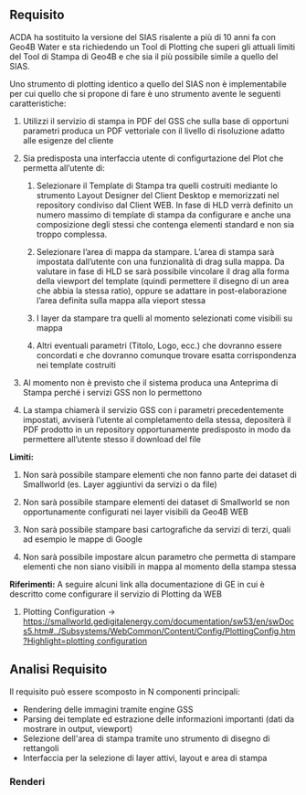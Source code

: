 ## Requisito
ACDA ha sostituito la versione del SIAS risalente a più di 10 anni fa con Geo4B Water e sta richiedendo un Tool di Plotting che superi gli attuali limiti del Tool di Stampa di Geo4B e che sia il più possibile simile a quello del SIAS.

Uno strumento di plotting identico a quello del SIAS non è implementabile per cui quello che si propone di fare è uno strumento avente le seguenti caratteristiche:

1. Utilizzi il servizio di stampa in PDF del GSS che sulla base di opportuni parametri produca un PDF vettoriale con il livello di risoluzione adatto alle esigenze del cliente
    
2. Sia predisposta una interfaccia utente di configurtazione del Plot che permetta all’utente di:
    
    1. Selezionare il Template di Stampa tra quelli costruiti mediante lo strumento Layout Designer del Client Desktop e memorizzati nel repository condiviso dal Client WEB. In fase di HLD verrà definito un numero massimo di template di stampa da configurare e anche una composizione degli stessi che contenga elementi standard e non sia troppo complessa.
        
    2. Selezionare l’area di mappa da stampare. L’area di stampa sarà impostata dall’utente con una funzionalità di drag sulla mappa. Da valutare in fase di HLD se sarà possibile vincolare il drag alla forma della viewport del template (quindi permettere il disegno di un area che abbia la stessa ratio), oppure se adattare in post-elaborazione l’area definita sulla mappa alla vieport stessa
        
    3. I layer da stampare tra quelli al momento selezionati come visibili su mappa
        
    4. Altri eventuali parametri (Titolo, Logo, ecc.) che dovranno essere concordati e che dovranno comunque trovare esatta corrispondenza nei template costruiti
        
3. Al momento non è previsto che il sistema produca una Anteprima di Stampa perché i servizi GSS non lo permettono
    
4. La stampa chiamerà il servizio GSS con i parametri precedentemente impostati, avviserà l’utente al completamento della stessa, depositerà il PDF prodotto in un repository opportunamente predisposto in modo da permettere all’utente stesso il download del file
    

**Limiti:**

1. Non sarà possibile stampare elementi che non fanno parte dei dataset di Smallworld (es. Layer aggiuntivi da servizi o da file)
    
2. Non sarà possibile stampare elementi dei dataset di Smallworld se non opportunamente configurati nei layer visibili da Geo4B WEB
    
3. Non sarà possibile stampare basi cartografiche da servizi di terzi, quali ad esempio le mappe di Google
    
4. Non sarà possibile impostare alcun parametro che permetta di stampare elementi che non siano visibili in mappa al momento della stampa stessa
    

**Riferimenti:** A seguire alcuni link alla documentazione di GE in cui è descritto come configurare il servizio di Plotting da WEB

1. Plotting Configuration → [https://smallworld.gedigitalenergy.com/documentation/sw53/en/swDocs5.htm#../Subsystems/WebCommon/Content/Config/PlottingConfig.htm?Highlight=plotting configuration](https://smallworld.gedigitalenergy.com/documentation/sw53/en/swDocs5.htm#../Subsystems/WebCommon/Content/Config/PlottingConfig.htm?Highlight=plotting%20configuration "https://smallworld.gedigitalenergy.com/documentation/sw53/en/swDocs5.htm#../Subsystems/WebCommon/Content/Config/PlottingConfig.htm?Highlight=plotting%20configuration")
## Analisi Requisito
Il requisito può essere scomposto in N componenti principali:
- Rendering delle immagini tramite engine GSS
- Parsing dei template ed estrazione delle informazioni importanti (dati da mostrare in output, viewport)
- Selezione dell'area di stampa tramite uno strumento di disegno di rettangoli
- Interfaccia per la selezione di layer attivi, layout e area di stampa

### Renderi
